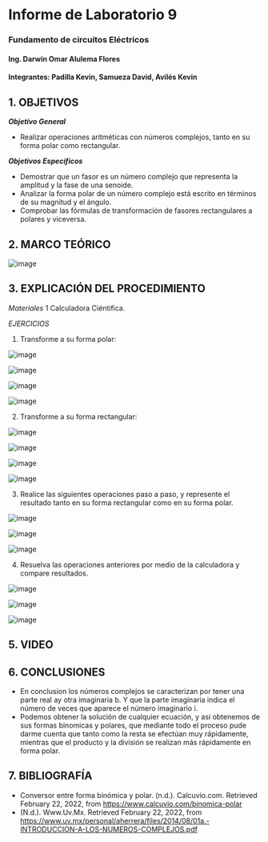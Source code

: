 # Informe de Laboratorio 9
### Fundamento de circuitos Eléctricos 
#### Ing. Darwin Omar Alulema Flores
#### Integrantes: Padilla Kevin, Samueza David, Avilés Kevin
 
## 1. OBJETIVOS
***Objetivo General***

- Realizar operaciones aritméticas con números complejos, tanto en su forma polar
como rectangular.

***Objetivos Específicos***
- Demostrar que un fasor es un número complejo que representa la amplitud y la fase de una senoide.
- Analizar la forma polar de un número complejo está escrito en términos de su magnitud y el ángulo.
- Comprobar las fórmulas de transformación de fasores rectangulares a polares y viceversa.

## 2. MARCO TEÓRICO

![image](https://user-images.githubusercontent.com/93794279/155041496-a0fa238d-44bb-4373-a18f-ebb5ae7baa1b.png)


## 3. EXPLICACIÓN DEL PROCEDIMIENTO
 *Materiales*
 1 Calculadora Ciéntifica.
 
*EJERCICIOS*

1. Transforme a su forma polar:

![image](https://user-images.githubusercontent.com/93794279/155042423-088eae12-4a02-4d5b-97f6-a79c07f85e2e.png)

![image](https://user-images.githubusercontent.com/93794279/155042699-49827efb-422a-4d96-b2d8-43bd0fc3e85d.png)

![image](https://user-images.githubusercontent.com/93794279/155042861-78efd4b0-8498-4e82-a6c2-bb3be298713a.png)

![image](https://user-images.githubusercontent.com/93794279/155043077-41a6dba9-7583-41ee-b9d3-556ca6f259af.png)

2. Transforme a su forma rectangular:

![image](https://user-images.githubusercontent.com/93794279/155043432-93eff8d9-a085-4c80-91cb-ee45f395d83b.png)

![image](https://user-images.githubusercontent.com/93794279/155044399-0ff8ed4a-0ca6-4fca-bb1a-5134eccf424d.png)

![image](https://user-images.githubusercontent.com/93794279/155044333-8d55098c-e7b1-4d02-8919-4ebaaddfd3e1.png)

![image](https://user-images.githubusercontent.com/93794279/155044572-cfd3aaf0-1a7a-4769-9acf-dfe560371f1e.png)

3. Realice las siguientes operaciones paso a paso, y represente el resultado tanto en su
forma rectangular como en su forma polar.

![image](https://user-images.githubusercontent.com/93794279/155045204-b8a37f0d-2b80-46c0-bef3-0f317ba815f2.png)

![image](https://user-images.githubusercontent.com/93794279/155045844-bfef7b3d-7890-4a7b-aacf-9a4ab72d1430.png)

![image](https://user-images.githubusercontent.com/93794279/155046551-af96692e-68c2-4f3b-8148-8603c1c51f44.png)

4. Resuelva las operaciones anteriores por medio de la calculadora y compare
resultados.

![image](https://user-images.githubusercontent.com/93794279/155046654-b6ef9545-0ee9-4ce2-b57f-cf95baa53462.png)

![image](https://user-images.githubusercontent.com/93794279/155046797-fae0fe47-3a05-49a7-afea-8d9517abdf76.png)

![image](https://user-images.githubusercontent.com/93794279/155046905-4f261a4d-1f70-4e84-8a1b-fef84619257d.png)

## 5. VIDEO


## 6. CONCLUSIONES

- En conclusion los números complejos se caracterizan por tener una parte real ay otra imaginaria b. Y que la parte imaginaria indica el número de veces que aparece el número imaginario i.
- Podemos obtener la solución de cualquier ecuación, y así obtenemos de sus formas binomicas y polares, que mediante todo el proceso pude darme cuenta que tanto como la resta se efectúan muy rápidamente, mientras que el producto y la división se realizan más rápidamente en forma polar.

## 7. BIBLIOGRAFÍA
- Conversor entre forma binómica y polar. (n.d.). Calcuvio.com. Retrieved February 22, 2022, from https://www.calcuvio.com/binomica-polar
- (N.d.). Www.Uv.Mx. Retrieved February 22, 2022, from https://www.uv.mx/personal/aherrera/files/2014/08/01a.-INTRODUCCION-A-LOS-NUMEROS-COMPLEJOS.pdf






